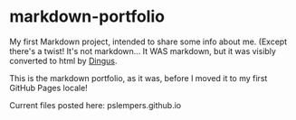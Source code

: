 # markdown-portfolio
My first Markdown project, intended to share some info about me.
(Except there's a twist! It's not markdown... It WAS markdown, but it was visibly converted to html by [Dingus](https://daringfireball.net/projects/markdown/dingus).

This is the markdown portfolio, as it was, before I moved it to my first GitHub Pages locale!

Current files posted here:
pslempers.github.io

